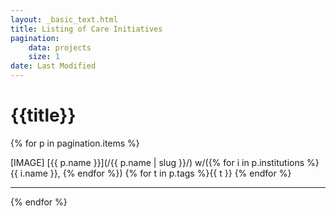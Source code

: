 ```yaml
---
layout: _basic_text.html
title: Listing of Care Initiatives
pagination:
    data: projects
    size: 1
date: Last Modified
---
```


# {{title}}

{% for p in pagination.items %}

[IMAGE] [{{ p.name }}](/{{ p.name | slug }}/)
w/({% for i in p.institutions %}{{ i.name }}, {% endfor %})
{% for t in p.tags %}<span class="tag is-info">{{ t }}</span> {% endfor %}


<hr>
{% endfor %}

